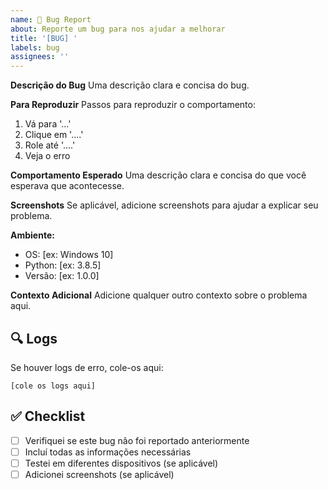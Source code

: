 ```yaml
---
name: 🐛 Bug Report
about: Reporte um bug para nos ajudar a melhorar
title: '[BUG] '
labels: bug
assignees: ''
---
```


**Descrição do Bug**
Uma descrição clara e concisa do bug.

**Para Reproduzir**
Passos para reproduzir o comportamento:
1. Vá para '...'
2. Clique em '....'
3. Role até '....'
4. Veja o erro

**Comportamento Esperado**
Uma descrição clara e concisa do que você esperava que acontecesse.

**Screenshots**
Se aplicável, adicione screenshots para ajudar a explicar seu problema.

**Ambiente:**
 - OS: [ex: Windows 10]
 - Python: [ex: 3.8.5]
 - Versão: [ex: 1.0.0]

**Contexto Adicional**
Adicione qualquer outro contexto sobre o problema aqui.

## 🔍 Logs
Se houver logs de erro, cole-os aqui:

```
[cole os logs aqui]
```

## ✅ Checklist
- [ ] Verifiquei se este bug não foi reportado anteriormente
- [ ] Incluí todas as informações necessárias
- [ ] Testei em diferentes dispositivos (se aplicável)
- [ ] Adicionei screenshots (se aplicável) 